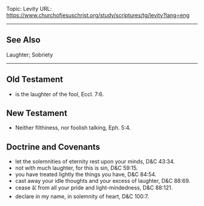 Topic: Levity
URL: https://www.churchofjesuschrist.org/study/scriptures/tg/levity?lang=eng

---

## See Also

Laughter; Sobriety

---

## Old Testament

- is the laughter of the fool, Eccl. 7:6.

## New Testament

- Neither filthiness, nor foolish talking, Eph. 5:4.

## Doctrine and Covenants

- let the solemnities of eternity rest upon your minds, D&C 43:34.
- not with much laughter, for this is sin, D&C 59:15.
- you have treated lightly the things you have, D&C 84:54.
- cast away your idle thoughts and your excess of laughter, D&C 88:69.
- cease â¦ from all your pride and light-mindedness, D&C 88:121.
- declare in my name, in solemnity of heart, D&C 100:7.

